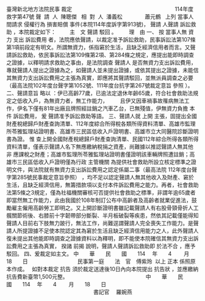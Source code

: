 臺灣新北地方法院民事
裁定
　　　　　　　　　　　　　　　　　　　114年度救字第47號
聲  請  人  陳聰傑  
相  對  人  潘義松  
            蕭元鶴  
上列
當事人
間請求
侵權行為
損害賠償
事件(本院114年度訴字第913號)，
聲請
人聲請
訴訟救助
，本院裁定如下：
　　
主　文
聲請
駁回
。
　　理　由
一、
按
當事人無
資力
支出
訴訟費用
者，法院應依聲請，以裁定准予訴訟救助，民事訴訟法第107條第1項前段定有明文。所謂無資力，係指窘於生活，且缺乏經濟信用者而言。又聲請訴訟救助，依民事訴訟法第109條第2項、第284條之規定，應提出能即時調查之證據，以釋明請求救助之事由，是法院調查
聲請人
是否無資力支出訴訟費用，專就聲請人提出之證據為之，如聲請人並未提出證據，或依其提出之證據，未能信其無資力支出訴訟費用之主張為真實，即應將其聲請駁回，並無派員調查之必要（最高法院102年度台聲字第1052號、111年度台抗字第267號裁定意旨
參照
）。
二、聲請意旨
略以
：伊已高齡77歲，已逾法定退休年齡65歲，符合社會救助法規定之低收入戶，為無資力者，無工作能力，
　　且伊又因車禍事故罹病無法工作，伊名下僅有81年出廠且牌照經註銷之汽車乙台，已無殘值，伊無資力負擔
本件
訴訟費用，
爰
聲請准予訴訟救助等語。
三、聲請人就
上開
主張，固提出全國財產稅總歸戶財產查詢清單、112年度綜合所得稅各類所得資料清單、高雄市監理所苓雅監理站證明書、高雄市三民區低收入戶證明書、高雄市立大同醫院診斷證明書為證。
惟
查上開全國財產稅總歸戶財產查詢清單、民國112年綜合所得各類所得資料清單，僅表示聲請人名下無應繳納稅捐之資產，尚難據以推認聲請人無其他
非
應課稅之財產；高雄市監理所苓雅監理站證明書僅證明該車輛牌照遭註銷；高雄市三民區低收入戶證明僅為行政
主管機關
為提供社會救助所設立核定標準之證明文件，與法院就有無資力支出訴訟費用之認定係屬二事（最高法院
112年度台聲字第285號民事裁定意旨參照）
，均不足以認定聲請人無其他收入及財產、窘於生活，且缺乏經濟信用，無籌措款項以支付本件訴訟費用之能力。再者，社會救助法第5條之3規定，僅為社福機關審核可否提供社會救助之標準，非謂年逾65歲者即當然無工作能力，此由我國於108年制訂公布中高齡者及高齡者就業促進法，鼓勵雇主僱用高齡勞工即明之。又上開診斷證明書雖記載聲請人有右股骨頸骨折人工髖關節術後、右膝前十字韌帶部分斷裂、半月板破裂等疾患，然依其記載僅能得知聲請人目前右下肢無力跛行，無法工作，尚難逕謂聲請人完全喪失工作能力。是聲請人所提證據不足使本院認定其為窘於生活且缺乏經濟信用能力之人，此外聲請人復未提出其他能即時調查之證據資料以為釋明，即不能使本院確信其無資力支出訴訟費用之主張為真實，
揆諸
前揭
說明，聲請人聲請訴訟救助即
於法不合
，應予駁回。
四、爰裁定如主文。
中　　華　　民　　國　　114 　年　　4 　　月　　18　　日
　　　　　　　　　民事第一庭　　法　官　傅紫玲 
以上
正本
係照原本作成。　
如對本裁定
抗告
須於裁定送達後10日內向本院提出
抗告狀
，並應繳納抗告費新臺幣1,500元整。
　　　　　　　　　　　　　　
中　　華　　民　　國　　114 　年　　4 　　月　　18　　日
　　　　　　　　　　　　　　　　
書記官
　羅婉燕